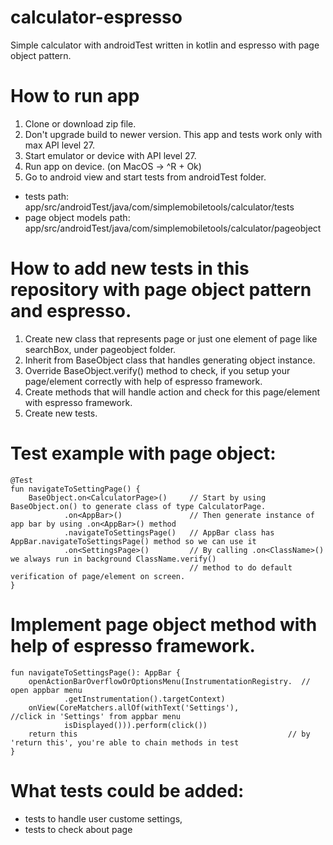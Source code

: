# calculator-espresso
Simple calculator with androidTest written in kotlin and espresso with page object pattern.

# How to run app
1. Clone or download zip file.
2. Don't upgrade build to newer version. This app and tests work only with max API level 27. 
3. Start emulator or device with API level 27. 
5. Run app on device. (on MacOS -> ^R + Ok) 
4. Go to android view and start tests from androidTest folder. 
  - tests path: app/src/androidTest/java/com/simplemobiletools/calculator/tests 
  - page object models path: app/src/androidTest/java/com/simplemobiletools/calculator/pageobject
  
# How to add new tests in this repository with page object pattern and espresso. 
 1. Create new class that represents page or just one element of page like searchBox, under pageobject folder. 
 2. Inherit from BaseObject class that handles generating object instance. 
 3. Override BaseObject.verify() method to check, if you setup your page/element correctly with help of espresso framework.
 4. Create methods that will handle action and check for this page/element with espresso framework.
 5. Create new tests. 
 
# Test example with page object: 
    @Test
    fun navigateToSettingPage() {
        BaseObject.on<CalculatorPage>()     // Start by using BaseObject.on() to generate class of type CalculatorPage. 
                .on<AppBar>()               // Then generate instance of app bar by using .on<AppBar>() method 
                .navigateToSettingsPage()   // AppBar class has AppBar.navigateToSettingsPage() method so we can use it
                .on<SettingsPage>()         // By calling .on<ClassName>() we always run in background ClassName.verify()
                                            // method to do default verification of page/element on screen. 
    }
    
# Implement page object method with help of espresso framework.       
    fun navigateToSettingsPage(): AppBar {                          
        openActionBarOverflowOrOptionsMenu(InstrumentationRegistry.  // open appbar menu 
                .getInstrumentation().targetContext)
        onView(CoreMatchers.allOf(withText('Settings'),              //click in 'Settings' from appbar menu 
                isDisplayed())).perform(click())
        return this                                               // by 'return this', you're able to chain methods in test
    }                                                            
   
 
 # What tests could be added:
   - tests to handle user custome settings,
   - tests to check about page 

 
  
